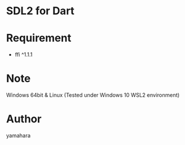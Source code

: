 SDL2 for Dart
====

# Requirement

* ffi ^1.1.1

# Note

Windows 64bit & Linux (Tested under Windows 10 WSL2 environment)

# Author

yamahara
